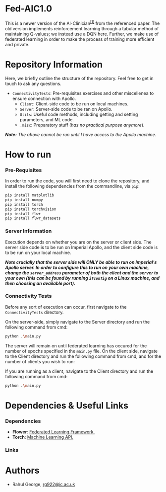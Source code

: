 # Fed-AIC1.0
This is a newer version of the AI-Clinician<sup>[\[1\]][4]</sup> from the referenced paper. The old version implements reinforcement learning through a tabular method of maintaining Q-values; we instead use a DQN here.
Further, we make use of federated learning in order to make the process of training more efficient and private.

# Repository Information
Here, we briefly outline the structure of the repository. Feel free to get in touch to ask any questions.
- `ConnectivityTests`: Pre-requisites exercises and other miscellenea to ensure connection with Apollo.
  - `Client`: Client-side code to be run on local machines.
  - `Server`: Server-side code to be ran on Apollo.
  - `Utils`: Useful code methods, including getting and setting parameters, and ML code.
  - `.misc`: Preparatory stuff (_has no practical purpose anymore_).

__*Note:*__ _The above cannot be run until I have access to the Apollo machine._

# How to run

### Pre-Requisites
In order to run the code, you will first need to clone the repository, and install the following dependencies from the commandline, via `pip`:
```bash
pip install matplotlib
pip install numpy 
pip install torch
pip install torchvision
pip install flwr
pip install flwr_datasets
```
### Server Information

Execution depends on whether you are on the server or client side. The server side code is to be run on Imperial Apollo, and the client side code is to be run on your local machine.

_**Note crucially that the server side will ONLY be able to run on Imperial's Apollo server. In order to configure this to run on your own machine, change the `server_address` parameter of both the client and the server to your own (this can be found by running `ifconfig` on a Linux machine, and then choosing an available port).**_

### Connectivity Tests

Before any sort of execution can occur, first navigate to the `ConnectivityTests` directory.

On the server-side, simply navigate to the Server directory and run the following command from cmd:
```bash
python .\main.py
```
The server will remain on until federated learning has occured for the number of epochs specified in the `main.py` file. On the client side, navigate to the Client directory and run the following command from cmd, and for the number of clients you wish to run:

If you are running as a client, navigate to the Client directory and run the following command from cmd:
```bash
python .\main.py
```

# Dependencies & Useful Links
### Dependencies
- __Flower__: [Federated Learning Framework.][2]
- __Torch__: [Machine Learning API.][3]
### Links

# Authors
- Rahul George, [rg922@ic.ac.uk][1]

[1]: rg922@ic.ac.uk
[2]: https://flower.ai/docs/framework/index.html
[3]: https://pytorch.org/tutorials/
[4]: https://www.nature.com/articles/s41591-018-0213-5
